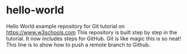# hello-world
Hello World example repository for Git tutorial on https://www.w3schools.com
This repository is built step by step in the tutorial.
It now includes steps for GitHub.
Git is like magic this is so neat!
This line is to show how to push a remote branch to Github.
